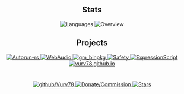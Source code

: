 <h2 align="center"> Stats </h2>
<p align="center">
  <img src="https://github-readme-stats.vercel.app/api/top-langs/?username=Vurv78&amp;langs_count=8&amp;layout=compact&amp;theme=light&amp;hide_border=true&amp;hide=golo&amp;bg_color=0000&amp;text_color=666666" alt="Languages">

  <img src="https://github-readme-stats.vercel.app/api?username=Vurv78&amp;show_icons=true&amp;theme=light&amp;card_width=50&amp;include_all_commits=true&amp;count_private=true&amp;hide_title=true&amp;hide_border=true&amp;bg_color=0000&amp;text_color=666666" alt="Overview">
</p>


<h2 align="center"> Projects </h2>
<p align="center">
  <a href="https://github.com/Vurv78/Autorun-rs">
    <img src="https://github-readme-stats.vercel.app/api/pin/?username=Vurv78&amp;repo=Autorun-rs&amp;hide_border=true&amp;bg_color=0000&amp;text_color=666666" alt="Autorun-rs">
  </a>

  <a href="https://github.com/Vurv78/WebAudio">
    <img src="https://github-readme-stats.vercel.app/api/pin/?username=Vurv78&amp;repo=WebAudio&amp;hide_border=true&amp;bg_color=0000&amp;text_color=666666" alt="WebAudio">
  </a>

  <a href="https://github.com/Vurv78/gm_binpkg">
    <img src="https://github-readme-stats.vercel.app/api/pin/?username=Vurv78&amp;repo=gm_binpkg&amp;hide_border=true&amp;bg_color=0000&amp;text_color=666666" alt="gm_binpkg">
  </a>

  <a href="https://github.com/Vurv78/Safety">
    <img src="https://github-readme-stats.vercel.app/api/pin/?username=Vurv78&amp;repo=Safety&amp;hide_border=true&amp;bg_color=0000&amp;text_color=666666" alt="Safety">
  </a>

  <a href="https://github.com/Vurv78/ExpressionScript">
    <img src="https://github-readme-stats.vercel.app/api/pin/?username=Vurv78&amp;repo=ExpressionScript&amp;hide_border=true&amp;bg_color=0000&amp;text_color=666666" alt="ExpressionScript">
  </a>

  <a href="https://github.com/Vurv78/vurv78.github.io">
    <img src="https://github-readme-stats.vercel.app/api/pin/?username=Vurv78&amp;repo=vurv78.github.io&amp;hide_border=true&amp;bg_color=0000&amp;text_color=666666" alt="vurv78.github.io">
  </a>
</p>


#
<p align="center">
  <a href="https://discord.gg/yXKMt2XUXm">
    <img src="https://img.shields.io/discord/824727565948157963?label=Discord&amp;logo=discord&amp;logoColor=ffffff&amp;labelColor=7289DA&amp;color=2c2f33" alt="github/Vurv78"/>
  </a>

  <a align="center" href="https://donate.lol/btc/bc1qs339myy5u2cpauvm3xf79y40u4gfp40pzc6md32vzn6zr3zkdrdspnfy4d">
    <img src="https://img.shields.io/badge/donate.lol-%3C3-red?logo=bitcoin" alt="Donate/Commission">
  </a>

  <a href="https://github.com/Vurv78?tab=repositories&amp;q=&amp;type=source&amp;language=&amp;sort=stargazers">
    <img src="https://img.shields.io/github/stars/Vurv78?affiliations=OWNER&amp;color=yellow&amp;label=Stars&amp;logo=Github&amp;style=flat" alt="Stars">
  </a>
</p>
